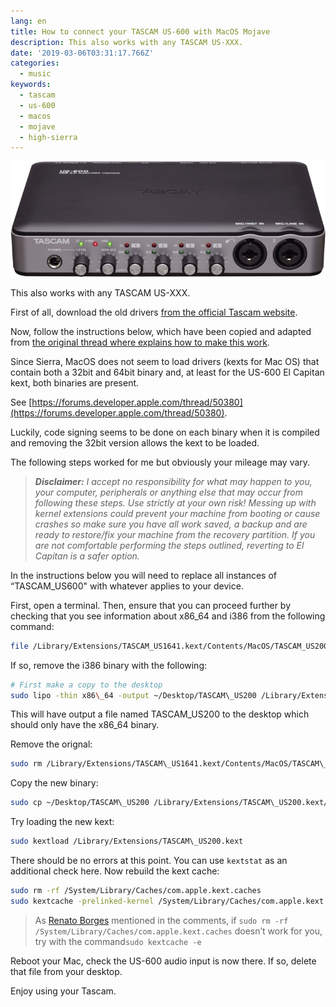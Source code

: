 ```yaml
---
lang: en
title: How to connect your TASCAM US-600 with MacOS Mojave
description: This also works with any TASCAM US-XXX.
date: '2019-03-06T03:31:17.766Z'
categories:
  - music
keywords:
  - tascam
  - us-600
  - macos
  - mojave
  - high-sierra
---
```


![](img/0__8wBqYg8hqrwXw5q5.jpg)

This also works with any TASCAM US-XXX.

First of all, download the old drivers [from the official Tascam website](https://tascam.com/us/product/us-600/download).

Now, follow the instructions below, which have been copied and adapted from [the original thread where explains how to make this work](http://www.tascamforums.com/threads/us-200-not-working-with-macos-sierra.4265/).

Since Sierra, MacOS does not seem to load drivers (kexts for Mac OS) that contain both a 32bit and 64bit binary and, at least for the US-600 El Capitan kext, both binaries are present.

See [https://forums.developer.apple.com/thread/50380](https://forums.developer.apple.com/thread/50380).

Luckily, code signing seems to be done on each binary when it is compiled and removing the 32bit version allows the kext to be loaded.

The following steps worked for me but obviously your mileage may vary.

> _**Disclaimer:** I accept no responsibility for what may happen to you, your computer, peripherals or anything else that may occur from following these steps. Use strictly at your own risk! Messing up with kernel extensions could prevent your machine from booting or cause crashes so make sure you have all work saved, a backup and are ready to restore/fix your machine from the recovery partition. If you are not comfortable performing the steps outlined, reverting to El Capitan is a safer option._

In the instructions below you will need to replace all instances of “TASCAM\_US600" with whatever applies to your device.

First, open a terminal. Then, ensure that you can proceed further by checking that you see information about x86\_64 and i386 from the following command:

```sh
file /Library/Extensions/TASCAM_US1641.kext/Contents/MacOS/TASCAM_US200
```

If so, remove the i386 binary with the following:

```sh
# First make a copy to the desktop  
sudo lipo -thin x86\_64 -output ~/Desktop/TASCAM\_US200 /Library/Extensions/TASCAM\_US200.kext/Contents/MacOS/TASCAM\_US200
```

This will have output a file named TASCAM\_US200 to the desktop which should only have the x86\_64 binary.

Remove the orignal:

```sh
sudo rm /Library/Extensions/TASCAM\_US1641.kext/Contents/MacOS/TASCAM\_US200
```

Copy the new binary:

```sh
sudo cp ~/Desktop/TASCAM\_US200 /Library/Extensions/TASCAM\_US200.kext/Contents/MacOS/
```

Try loading the new kext:

```sh
sudo kextload /Library/Extensions/TASCAM\_US200.kext
```

There should be no errors at this point. You can use `kextstat` as an additional check here. Now rebuild the kext cache:

```sh
sudo rm -rf /System/Library/Caches/com.apple.kext.caches  
sudo kextcache -prelinked-kernel /System/Library/Caches/com.apple.kext.caches/Startup/kernelcache -K /System/Library/Kernels/kernel /System/Library/Extensions
```

> As [Renato Borges](https://medium.com/u/85584a6d7eb5) mentioned in the comments, if `sudo rm -rf /System/Library/Caches/com.apple.kext.caches` doesn’t work for you, try with the command`sudo kextcache -e`

Reboot your Mac, check the US-600 audio input is now there. If so, delete that file from your desktop.

Enjoy using your Tascam.
